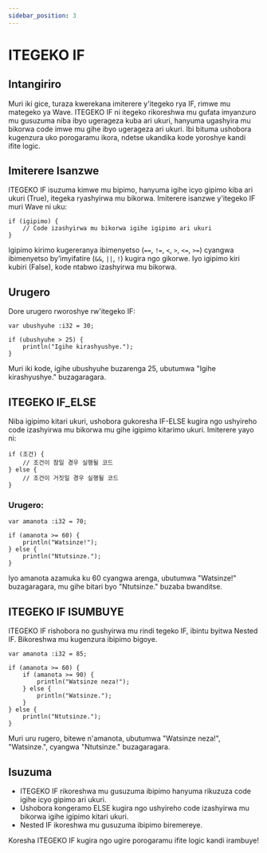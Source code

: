 ```yaml
---
sidebar_position: 3
---
```


# ITEGEKO IF
## Intangiriro
Muri iki gice, turaza kwerekana imiterere y'itegeko rya IF, rimwe mu mategeko ya Wave.
ITEGEKO IF ni itegeko rikoreshwa mu gufata imyanzuro mu gusuzuma niba ibyo ugerageza kuba ari ukuri, hanyuma ugashyira mu bikorwa code imwe mu gihe ibyo ugerageza ari ukuri.
Ibi bituma ushobora kugenzura uko porogaramu ikora, ndetse ukandika kode yoroshye kandi ifite logic.

## Imiterere Isanzwe
ITEGEKO IF isuzuma kimwe mu bipimo, hanyuma igihe icyo gipimo kiba ari ukuri (True), itegeka ryashyirwa mu bikorwa.
Imiterere isanzwe y'itegeko IF muri Wave ni uku:

```wave
if (igipimo) {
    // Code izashyirwa mu bikorwa igihe igipimo ari ukuri
}
```

Igipimo kirimo kugereranya ibimenyetso (`==`, `!=`, `<`, `>`, `<=`, `>=`) cyangwa ibimenyetso by’imyifatire (`&&`, `||`, `!`) kugira ngo gikorwe. Iyo igipimo kiri kubiri (False), kode ntabwo izashyirwa mu bikorwa.

## Urugero
Dore urugero rworoshye rw'itegeko IF:

```wave
var ubushyuhe :i32 = 30;

if (ubushyuhe > 25) {
    println("Igihe kirashyushye.");
}
```

Muri iki kode, igihe ubushyuhe buzarenga 25, ubutumwa "Igihe kirashyushye." buzagaragara.

## ITEGEKO IF_ELSE
Niba igipimo kitari ukuri, ushobora gukoresha IF-ELSE kugira ngo ushyireho code izashyirwa mu bikorwa mu gihe igipimo kitarimo ukuri.
Imiterere yayo ni:

```wave
if (조건) {
    // 조건이 참일 경우 실행될 코드
} else {
    // 조건이 거짓일 경우 실행될 코드
}
```

### Urugero:

```wave
var amanota :i32 = 70;

if (amanota >= 60) {
    println("Watsinze!");
} else {
    println("Ntutsinze.");
}
```

Iyo amanota azamuka ku 60 cyangwa arenga, ubutumwa "Watsinze!" buzagaragara, mu gihe bitari byo "Ntutsinze." buzaba bwanditse.

## ITEGEKO IF ISUMBUYE
ITEGEKO IF rishobora no gushyirwa mu rindi tegeko IF, ibintu byitwa Nested IF. Bikoreshwa mu kugenzura ibipimo bigoye.

```wave
var amanota :i32 = 85;

if (amanota >= 60) {
    if (amanota >= 90) {
        println("Watsinze neza!");
    } else {
        println("Watsinze.");
    } 
} else {
    println("Ntutsinze.");
}
```

Muri uru rugero, bitewe n'amanota, ubutumwa "Watsinze neza!", "Watsinze.", cyangwa "Ntutsinze." buzagaragara.

## Isuzuma

* ITEGEKO IF rikoreshwa mu gusuzuma ibipimo hanyuma rikuzuza code igihe icyo gipimo ari ukuri.
* Ushobora kongeramo ELSE kugira ngo ushyireho code izashyirwa mu bikorwa igihe igipimo kitari ukuri.
* Nested IF ikoreshwa mu gusuzuma ibipimo biremereye.

Koresha ITEGEKO IF kugira ngo ugire porogaramu ifite logic kandi irambuye!
